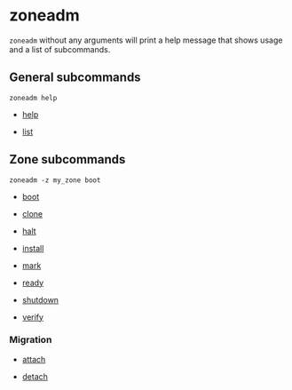 # zoneadm

`zoneadm` without any arguments will print a help message that shows
usage and a list of subcommands.


## General subcommands

	zoneadm help

- [help](./help/)

- [list](./list/)


## Zone subcommands

	zoneadm -z my_zone boot

- [boot](./boot/)

- [clone](./clone/)

- [halt](./halt/)

- [install](./install/)

- [mark](./mark/)

- [ready](./ready/)

- [shutdown](./shutdown/)

- [verify](./verify/)


### Migration

- [attach](./attach/)

- [detach](./detach/)
